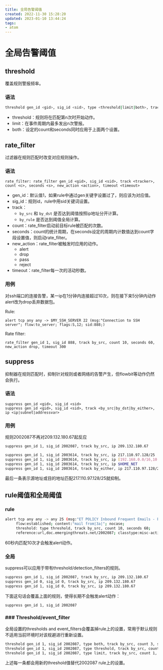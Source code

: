 ```yaml
---
title: 全局告警阈值
created: 2022-11-30 15:28:20
updated: 2023-01-10 13:44:24
tags: 
- atom
---
```


# 全局告警阈值

## threshold

覆盖规则警报频率。

### 语法

```sh
threshold gen_id <gid>, sig_id <sid>, type <threshold|limit|both>, track <by_src|by_dst|by_rule|by_both>, count <N>, seconds <T>
```

- threshold：规则将在匹配第n次时开始动作。
- limit：在事件周期内最多发出n次警报。
- both：设定的count和seconds同时应用于上面两个设置。

## rate_filter

过滤器在规则匹配时改变对应规则操作。

### 语法

```
rate_filter: rate_filter gen_id <gid>, sig_id <sid>, track <tracker>, count <c>, seconds <s>, new_action <action>, timeout <timeout>
```

- gen_id：默认值1，如果rule中通过gen关键字设置过了，则应该为对应值。
- sig_id：规则id，rule中用sid关键词设置。
- track：
    - `by_src` 和 `by_dst` 是否达到阈值按照ip地址分开计算。
    - `by_rule` 是否达到阈值全局计算。
- count：rate_filter启动前目标rule被匹配的次数。
- seconds：count的统计周期，在seconds设定的周期内计数值达到count字段设置值，则启动rate_filter。
- new_action：rate_filter被触发时应用的动作。
    - alert
    - drop
    - pass
    - reject
- timeout：rate_filter每一次的活动秒数。

### 用例

对ssh端口的连接告警，某一ip在1分钟内连接超过10次，则在接下来5分钟内动作alert改为drop丢弃数据包。

Rule:

```
alert tcp any any -> $MY_SSH_SERVER 22 (msg:"Connection to SSH server"; flow:to_server; flags:S,12; sid:888;)
```

Rate filter:

```
rate_filter gen_id 1, sig_id 888, track by_src, count 10, seconds 60,  new_action drop, timeout 300
```

## suppress

抑制器在规则匹配时，抑制针对规则或者网络的告警产生，但flowbit等动作仍然会执行。

### 语法

```
suppress gen_id <gid>, sig_id <sid>
suppress gen_id <gid>, sig_id <sid>, track <by_src|by_dst|by_either>, ip <ip|subnet|addressvar>
```

### 用例

规则2002087不再对209.132.180.67起反应

```sh
suppress gen_id 1, sig_id 2002087, track by_src, ip 209.132.180.67
```

```sh
suppress gen_id 1, sig_id 2003614, track by_src, ip 217.110.97.128/25
suppress gen_id 1, sig_id 2003614, track by_src, ip [192.168.0.0/16,10.0.0.0/8,172.16.0.0/12]
suppress gen_id 1, sig_id 2003614, track by_src, ip $HOME_NET
suppress gen_id 1, sig_id 2003614, track by_either, ip 217.110.97.128/25
```

最后一条表示源地址或目的地址匹配217.110.97.128/25就抑制。

## rule阈值和全局阈值

### rule

```sh
alert tcp any any -> any 25 (msg:"ET POLICY Inbound Frequent Emails - Possible Spambot Inbound"; \
     flow:established; content:"mail from|3a|"; nocase;                                          \
     threshold: type threshold, track by_src, count 10, seconds 60;                              \
     reference:url,doc.emergingthreats.net/2002087; classtype:misc-activity; sid:2002087; rev:10;)
```

60秒内匹配10次才会触发alert动作。

### 全局

suppress可以应用于带有threshold/detection_filters的规则。

```sh
suppress gen_id 1, sig_id 2002087, track by_src, ip 209.132.180.67
suppress gen_id 0, sig_id 0, track by_src, ip 209.132.180.67
suppress gen_id 1, sig_id 0, track by_src, ip 209.132.180.67
```

下面这句话会覆盖上面的规则，使得长期不会触发alert动作：

```sh
suppress gen_id 1, sig_id 2002087
```

### ### Threshold/event_filter

全局设置的thresholds and event_filters会覆盖掉rule上的设置，常用于默认规则不适用当前环境时对该规避进行重新设置。

```sh
threshold gen_id 1, sig_id 2002087, type both, track by_src, count 3, seconds 5
threshold gen_id 1, sig_id 2002087, type threshold, track by_src, count 10, seconds 60
threshold gen_id 1, sig_id 2002087, type limit, track by_src, count 1, seconds 15
```

上述每一条都会用新的threshold值替代2002087 rule上的设置。
